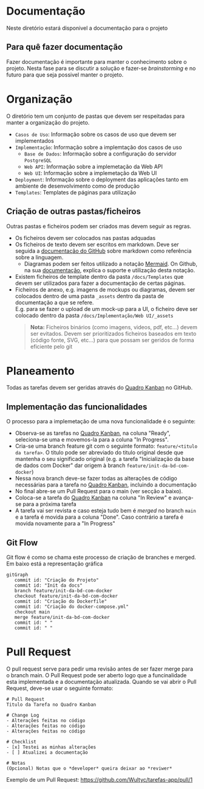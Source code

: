 # Documentação
Neste diretório estará disponivel a documentação para o projeto

## Para quê fazer documentação
Fazer documentação é importante para manter o conhecimento sobre o projeto. Nesta fase para se discutir a solução e fazer-se *brainstorming* e no futuro para que seja possivel manter o projeto.

# Organização
O diretório tem um conjunto de pastas que devem ser respeitadas para manter a organização do projeto.
- `Casos de Uso`: Informação sobre os casos de uso que devem ser implementados
- `Implementação`: Informação sobre a implemtação dos casos de uso
    - `Base de Dados`: Informação sobre a configuração do servidor `PostgreSQL`
    - `Web API`: Informação sobre a implemetação da Web API
    - `Web UI`: Informação sobre a implemetação da Web UI
- `Deployment`: Informação sobre o deployment das aplicações tanto em ambiente de desenvolvimento como de produção
- `Templates`: Templates de páginas para utilização

## Criação de outras pastas/ficheiros
Outras pastas e ficheiros podem ser criados mas devem seguir as regras.
- Os ficheiros devem ser colocados nas pastas adquadas
- Os ficheiros de texto devem ser escritos em markdown. Deve ser seguida a [documentação do GitHub](https://docs.github.com/en/get-started/writing-on-github) sobre markdown como referência sobre a linguagem.
  - Diagramas podem ser feitos utilizado a notação [Mermaid](https://mermaid.js.org/). On Github, na sua [documentação](https://docs.github.com/en/get-started/writing-on-github/working-with-advanced-formatting/creating-diagrams#creating-mermaid-diagrams), explica o suporte e utilização desta notação. 
- Existem ficheiros de template dentro da pasta `/docs/Templates` que devem ser utilizados para fazer a documentação de certas páginas.
- Ficheiros de anexo, e.g. imagens de mockups ou diagramas, devem ser colocados dentro de uma pasta `_assets` dentro da pasta de documentação a que se refere.  
  E.g. para se fazer o upload de um mock-up para a UI, o ficheiro deve ser colocado dentro da pasta `/docs/Implementação/Web UI/_assets`
  > **Nota:** Ficheiros binários (como imagens, videos, pdf, etc...) devem ser evitados. Devem ser prioritizados ficheiros baseados em texto (código fonte, SVG, etc...) para que possam ser geridos de forma eficiente pelo git

# Planeamento
Todas as tarefas devem ser geridas através do [Quadro Kanban](https://github.com/users/Wultyc/projects/7) no GitHub.

## Implementação das funcionalidades
O processo para a implemetação de uma nova funcionalidade é o seguinte:
- Observa-se as tarefas no [Quadro Kanban](https://github.com/users/Wultyc/projects/7), na coluna "Ready", seleciona-se uma e movemos-la para a coluna "In Progress".
- Cria-se uma branch feature git com o seguinte formato: `feature/<titulo da tarefa>`. O titulo pode ser abreviado do titulo original desde que mantenha o seu significado original (e.g. a tarefa "Inicialização da base de dados com Docker" dar origem à branch `feature/init-da-bd-com-docker`)
- Nessa nova branch deve-se fazer todas as alterações de código necessárias para a tarefa no [Quadro Kanban](https://github.com/users/Wultyc/projects/7), incluindo a documentação
- No final abre-se um Pull Request para o main (ver secção a baixo).
- Coloca-se a tarefa do [Quadro Kanban](https://github.com/users/Wultyc/projects/7) na coluna "In Review" e avança-se para a próxima tarefa
- A tarefa vai ser revista e caso esteja tudo bem é *merged* no branch `main` e a tarefa é movida para a coluna "Done". Caso contrário a tarefa é movida novamente para a "In Progress"

## Git Flow
Git flow é como se chama este processo de criação de branches e merged. Em baixo está a representação gráfica

```mermaid
gitGraph
   commit id: "Criação do Projeto"
   commit id: "Init da docs"
   branch feature/init-da-bd-com-docker
   checkout feature/init-da-bd-com-docker
   commit id: "Criação do Dockerfile"
   commit id: "Criação do docker-compose.yml"
   checkout main
   merge feature/init-da-bd-com-docker
   commit id: " "
   commit id: " "
```

# Pull Request
O pull request serve para pedir uma revisão antes de ser fazer merge para o branch main. O Pull Request pode ser aberto logo que a funcinalidade esta implementada e a documentação atualizada. Quando se vai abrir o Pull Request, deve-se usar o seguinte formato:

```
# Pull Request
Titulo da Tarefa no Quadro Kanban

# Change Log
- Alterações feitas no código
- Alterações feitas no código
- Alterações feitas no código

# Checklist
- [x] Testei as minhas alterações
- [ ] Atualizei a documentação

# Notas
(Opcional) Notas que o *developer* queira deixar ao *reviwer*
```

Exemplo de um Pull Request: https://github.com/Wultyc/tarefas-app/pull/1
